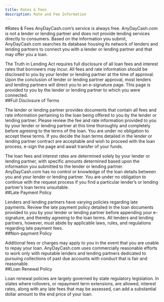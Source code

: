 ```yaml
---
title: Rates & Fees
description: Rate and Fee Information
---
```

#Rates & Fees
AnyDayCash.com’s service is always free. AnyDayCash.com is not a lender or lending partner and does not provide lending services directly to consumers. Based on the information you submit, AnyDayCash.com searches its database housing its network of lenders and lending partners to connect you with a lender or lending partner and that may offer you a loan.

The Truth in Lending Act requires full disclosure of all loan fees and interest rates that borrowers may incur. All fees and rate information should be disclosed to you by your lender or lending partner at the time of approval. Upon the conclusion of lender or lending partner approval, most lenders and lending partners will direct you to an e-signature page. This page is provided to you by the lender or lending partner to which you were connected.
<br />
##Full Disclosure of Terms

The lender or lending partner provides documents that contain all fees and rate information pertaining to the loan being offered to you by the lender or lending partner. Please review the fee and rate information provided to you by your lender or lending partner at this time thoroughly and completely before agreeing to the terms of the loan. You are under no obligation to accept these terms. If you decide the loan terms detailed in the lender or lending partner contract are acceptable and wish to proceed with the loan process, e-sign the page and await transfer of your funds.

The loan fees and interest rates are determined solely by your lender or lending partner, with specific amounts determined based upon the information you submitted to the lender or lending partner. AnyDayCash.com has no control or knowledge of the loan details between you and your lender or lending partner. You are under no obligation to continue with the request process if you find a particular lender’s or lending partner’s loan terms unsuitable.
<br />
##Late Payment Policy

Lenders and lending partners have varying policies regarding late payments. Review the late payment policy detailed in the loan documents provided to you by your lender or lending partner before appending your e-signature, and thereby agreeing to the loan terms. All lenders and lending partners, however, must abide by applicable laws, rules, and regulations regarding late payment fees.
<br />
##Non-payment Policy

Additional fees or charges may apply to you in the event that you are unable to repay your loan. AnyDayCash.com uses commercially reasonable efforts to work only with reputable lenders and lending partners dedicated to pursuing collections of past due accounts with conduct that is fair and reasonable.
<br />
##Loan Renewal Policy

Loan renewal policies are largely governed by state regulatory legislation. In states where rollovers, or repayment term extensions, are allowed, interest rates, along with any late fees that may be assessed, can add a substantial dollar amount to the end price of your loan.